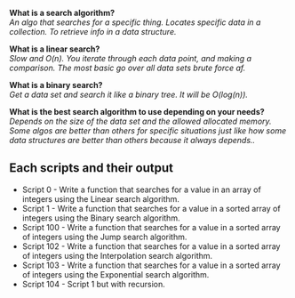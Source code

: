 **What is a search algorithm?**  
*An algo that searches for a specific thing. Locates specific data in a collection. To retrieve info in a data structure.*  

**What is a linear search?**  
*Slow and O(n). You iterate through each data point, and making a comparison. The most basic go over all data sets brute force af.*  

**What is a binary search?**  
*Get a data set and search it like a binary tree. It will be O(log(n)).*  

**What is the best search algorithm to use depending on your needs?**  
*Depends on the size of the data set and the allowed allocated memory. Some algos are better than others for specific situations just like how some data structures are better than others because it always depends..*  

## Each scripts and their output  
* Script 0 - Write a function that searches for a value in an array of integers using the Linear search algorithm.  
* Script 1 - Write a function that searches for a value in a sorted array of integers using the Binary search algorithm.  
* Script 100 - Write a function that searches for a value in a sorted array of integers using the Jump search algorithm.  
* Script 102 - Write a function that searches for a value in a sorted array of integers using the Interpolation search algorithm.  
* Script 103 - Write a function that searches for a value in a sorted array of integers using the Exponential search algorithm.  
* Script 104 - Script 1 but with recursion.  
